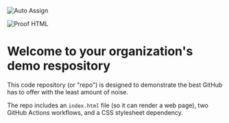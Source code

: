 ![Auto Assign](https://github.com/BUSINESS-AI-PROJECT/demo-repository/actions/workflows/auto-assign.yml/badge.svg)

![Proof HTML](https://github.com/BUSINESS-AI-PROJECT/demo-repository/actions/workflows/proof-html.yml/badge.svg)

# Welcome to your organization's demo respository
This code repository (or "repo") is designed to demonstrate the best GitHub has to offer with the least amount of noise.

The repo includes an `index.html` file (so it can render a web page), two GitHub Actions workflows, and a CSS stylesheet dependency.
